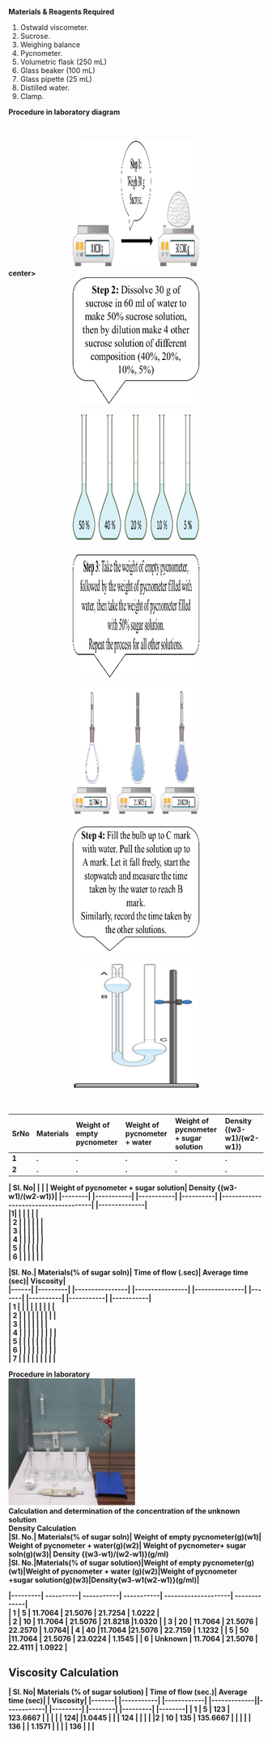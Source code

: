 <b>Materials & Reagents Required</b>

1)	Ostwald viscometer. 
2)	Sucrose.
3)	Weighing balance 
4)	Pycnometer.
5)	Volumetric flask (250 mL) 
6)	Glass beaker (100 mL)
7)	Glass pipette (25 mL) 
8)	Distilled water.
9)	Clamp.

<b> Procedure in laboratory diagram </b1><br><br><br>
<center><img src="images/imag.png" width="250" height="250" alt=""></center>center><br>
<center><img src="images/imag2.png" width="250" height="250" alt=""></center><br>
<center><img src="images/imag3.png" width="250" height="250" alt=""></center><br>
<center><img src="images/imag4.png" width="250" height="250" alt=""></center><br>
<center><img src="images/imag5.png" width="250" height="250" alt=""></center><br>
<center><img src="images/imag6.png" width="250" height="250" alt=""></center><br>
<center><img src="images/imag7.png" width="250" height="250" alt=""></center><br><br>

SrNo |Materials | Weight of empty pycnometer | Weight of pycnometer + water| Weight of pycnometer + sugar solution | Density {(w3-w1)/(w2-w1)}|
:--|:--|:--|:--|:--|:--|
1 | . | . | . | . | .
2 | . | . | . | . | .

| Sl. No| | | | Weight of pycnometer + sugar solution| Density {(w3-w1)/(w2-w1)}|
|--------| |-----------| |-----------| |----------| |-------------------------------------| |--------------|  <br>
|1|
|             |            |                                               |                    |  
| 2   |          |             |            |                                               |                    |  <br>
| 3   |          |             |            |                                               |                    |  <br>
| 4   |          |             |            |                                               |                    |  <br>
| 5   |          |             |            |                                               |                    |  <br>
| 6   |          |             |            |                                               |                    |  <br>

|Sl. No.| Materials(% of sugar soln)| Time of flow (.sec)| Average time (sec)| Viscosity|<br>
|------| |---------| |----------------| |----------------| |---------------| |-------| |----------| |-----------| |-----------|<br>
| 1 |              |                  |                  |                 |          |           |             |             |<br>
| 2 |              |                  |                  |                 |          |           |             |             |<br>
| 3 |            |                    |                  |            |                   |                       |<br>
| 4 |              |                  |                  |                 |          |           |             |             |<br>
| 5 |              |                  |                  |                 |          |           |             |             |<br>
| 6 |              |                  |                  |                 |          |           |             |             |<br>
| 7 |              |                  |                  |                 |          |           |             |             |<br>

<b>Procedure in laboratory</b><br>
<img src="images/imag91.png" width="250" height="250" alt=""><br>
<b>Calculation and determination of the concentration of the unknown solution</b>
</br>
<b>Density Calculation</b><br>
|Sl. No.| Materials(% of sugar soln)| Weight of empty pycnometer(g)(w1)| Weight of pycnometer + water(g)(w2)| Weight of pycnometer+ sugar soln(g)(w3)| Density {(w3-w1)/(w2-w1)}(g/ml)<br>
|Sl. No.|Materials(% of sugar solution)|Weight of empty pycnometer(g)(w1)|Weight of pycnometer + water (g)(w2)|Weight of pycnometer +sugar solution(g)(w3)|Density{w3-w1(w2-w1)}(g/ml)|<br>

|---------| ----------| -----------| -----------| --------------------| -------------|<br>
| 1 |     5	      |    11.7064	    | 21.5076	|    21.7254	      |     1.0222     |<br>
| 2	|     10 |	11.7064 |  21.5076 |	21.8218	       |1.0320        | 
| 3	|     20 |  11.7064	 |  21.5076	|    22.2570	    |   1.0764|
| 4 |	40	 |11.7064	|21.5076	|     22.7159        |	1.1232   |
| 5 |	50	 |11.7064 | 21.5076  |  	23.0224	        |   1.1545   |
| 6	| Unknown |	11.7064 |	21.5076	|   22.4111	           | 1.0922  |

<h2>Viscosity Calculation</h2>
| Sl. No| Materials (% of sugar solution) | Time of flow (sec.)| Average time (sec)| | Viscosity|
|-------| |-----------| |------------| |-------------||------------| |---------| |--------| |---------| |--------|
|    1	|    5      |   123	    |  123.6667	  |           |
|		|   	|     124|        |1.0445  |
|		|  124	|	      |        |       |
|2     |        10  |   135 |    135.6667            |           |
|	   |   	        |   136 |           |     1.1571       |
|	   |	        |    136  |          |                 |
 

